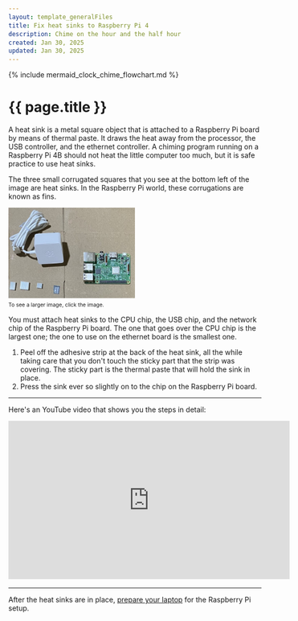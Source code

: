 ```yaml
---
layout: template_generalFiles
title: Fix heat sinks to Raspberry Pi 4
description: Chime on the hour and the half hour
created: Jan 30, 2025
updated: Jan 30, 2025
---
```


{% include mermaid_clock_chime_flowchart.md %}

# {{ page.title }}

A heat sink is a metal square object that is attached to a Raspberry Pi board by means of thermal paste. It draws the heat away from the processor, the USB controller, and the ethernet controller. A chiming program running on a Raspberry Pi 4B should not heat the little computer too much, but it is safe practice to use heat sinks. 

The three small corrugated squares that you see at the bottom left of the image are heat sinks. In the Raspberry Pi world, these corrugations are known as fins.

<a href = "../images/pi_3.jpeg"><img src = "../images/pi_3.jpeg" width="50%" /></a><br/>
<span style="font-size:75%;">To see a larger image, click the image.</span>

You must attach heat sinks to the CPU chip, the USB chip, and the network chip of the Raspberry Pi board. The one that goes over the CPU chip is the largest one; the one to use on the ethernet board is the smallest one.
 
1.  Peel off the adhesive strip at the back of the heat sink, all the while taking care that you don't touch the sticky part that the strip was covering. The sticky part is the thermal paste that will hold the sink in place.
1.  Press the sink ever so slightly on to the chip on the Raspberry Pi board.

<hr/>

Here's an YouTube video that shows you the steps in detail:

<iframe width="560" height="315" src="https://www.youtube.com/embed/Xg5n56x9Y7A?si=tw5MF9EhXMR4aG-e" title="YouTube video player" frameborder="0" allow="accelerometer; autoplay; clipboard-write; encrypted-media; gyroscope; picture-in-picture; web-share" referrerpolicy="strict-origin-when-cross-origin" allowfullscreen></iframe>

<hr/>

After the heat sinks are in place, [prepare your laptop](set_up_laptop.md) for the Raspberry Pi setup.
